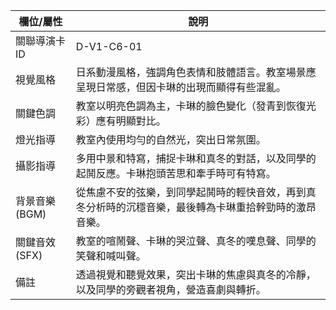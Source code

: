 | 欄位/屬性 | 說明 |
|---|---|
| 關聯導演卡ID | D-V1-C6-01 |
| 視覺風格 | 日系動漫風格，強調角色表情和肢體語言。教室場景應呈現日常感，但因卡琳的出現而顯得有些混亂。 |
| 關鍵色調 | 教室以明亮色調為主，卡琳的臉色變化（發青到恢復光彩）應有明顯對比。 |
| 燈光指導 | 教室內使用均勻的自然光，突出日常氛圍。 |
| 攝影指導 | 多用中景和特寫，捕捉卡琳和真冬的對話，以及同學的起鬨反應。卡琳抱頭苦思和牽手時可有特寫。 |
| 背景音樂 (BGM) | 從焦慮不安的弦樂，到同學起鬨時的輕快音效，再到真冬分析時的沉穩音樂，最後轉為卡琳重拾幹勁時的激昂音樂。 |
| 關鍵音效 (SFX) | 教室的喧鬧聲、卡琳的哭泣聲、真冬的嘆息聲、同學的笑聲和喊叫聲。 |
| 備註 | 透過視覺和聽覺效果，突出卡琳的焦慮與真冬的冷靜，以及同學的旁觀者視角，營造喜劇與轉折。 |
